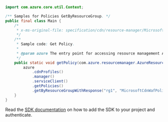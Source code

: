 ```java
import com.azure.core.util.Context;

/** Samples for Policies GetByResourceGroup. */
public final class Main {
    /*
     * x-ms-original-file: specification/cdn/resource-manager/Microsoft.Cdn/stable/2021-06-01/examples/WafPolicyGet.json
     */
    /**
     * Sample code: Get Policy.
     *
     * @param azure The entry point for accessing resource management APIs in Azure.
     */
    public static void getPolicy(com.azure.resourcemanager.AzureResourceManager azure) {
        azure
            .cdnProfiles()
            .manager()
            .serviceClient()
            .getPolicies()
            .getByResourceGroupWithResponse("rg1", "MicrosoftCdnWafPolicy", Context.NONE);
    }
}
```

Read the [SDK documentation](https://github.com/Azure/azure-sdk-for-java/blob/azure-resourcemanager_2.15.0/sdk/resourcemanager/azure-resourcemanager/README.md) on how to add the SDK to your project and authenticate.

